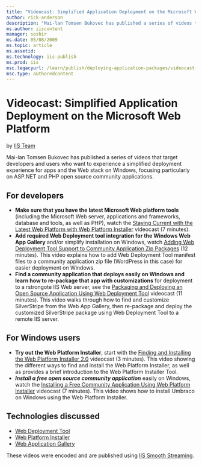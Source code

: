 ```yaml
---
title: "Videocast: Simplified Application Deployment on the Microsoft Web Platform | Microsoft Docs"
author: rick-anderson
description: "Mai-lan Tomsen Bukovec has published a series of videos that target developers and users who want to experience a simplified deployment experience for apps a..."
ms.author: iiscontent
manager: soshir
ms.date: 05/08/2009
ms.topic: article
ms.assetid: 
ms.technology: iis-publish
ms.prod: iis
msc.legacyurl: /learn/publish/deploying-application-packages/videocast-simplified-application-deployment-on-the-microsoft-web-platform
msc.type: authoredcontent
---
```

Videocast: Simplified Application Deployment on the Microsoft Web Platform
====================
by [IIS Team](https://twitter.com/inetsrv)

Mai-lan Tomsen Bukovec has published a series of videos that target developers and users who want to experience a simplified deployment experience for apps and the Web stack on Windows, focusing particularly on ASP.NET and PHP open source community applications.

## For developers

- **Make sure that you have the latest Microsoft Web platform tools** (including the Microsoft Web server, applications and frameworks, database and tools, as well as PHP), watch the [Staying Current with the Latest Web Platform with Web Platform Installer](https://blogs.iis.net/mailant/archive/2009/05/02/real-world-iis-staying-current-with-the-latest-microsoft-web-platform-with-web-platform-installer-videocast.aspx) videocast (7 minutes).
- **Add required Web Deployment tool integration for the Windows Web App Gallery** and/or simplify installation on Windows, watch [Adding Web Deployment Tool Support to Community Application Zip Packages](https://blogs.iis.net/mailant/archive/2009/05/04/real-world-iis-adding-web-deployment-tool.aspx) (12 minutes). This video explains how to add Web Deployment Tool manifest files to a community application zip file (WordPress in this case) for easier deployment on Windows.
- **Find a community application that deploys easily on Windows and learn how to re-package that app with customizations** for deployment to a rstrongote IIS Web server, see the [Packaging and Deploying an Open Source Application Using Web Deployment Tool](https://blogs.iis.net/mailant/archive/2009/05/01/real-world-iis-packaging-and-deploying-an-open-source-application-using-web-deployment-tool-screencast.aspx) videocast (11 minutes). This video walks through how to find and customize SilverStripe from the Web App Gallery, then re-package and deploy the customized SilverStripe package using Web Deployment Tool to a remote IIS server.

## For Windows users

- **Try out the Web Platform Installer**, start with the [Finding and Installing the Web Platform Installer 2.0](https://blogs.iis.net/mailant/archive/2009/04/30/real-world-iis-finding-and-installing-web-platform-installer-2-0.aspx) videocast (3 minutes). This video showing the different ways to find and install the Web Platform Installer, as well as provides a brief introduction to the Web Platform Installer Tool.
- ***Install a free open source community application*** easily on Windows, watch the [Installing a Free Community Application Using Web Platform Installer](https://blogs.iis.net/mailant/archive/2009/04/30/real-world-iis-installing-a-free-community-application-using-web-platform-installer-videocast.aspx) videocast (7 minutes). This video shows how to install Umbraco on Windows using the Web Platform Installer.

## Technologies discussed

- [Web Deployment Tool](https://www.iis.net/downloads/microsoft/web-deploy)
- [Web Platform Installer](https://www.microsoft.com/web/downloads/platform.aspx)
- [Web Application Gallery](https://www.microsoft.com/web/gallery)

These videos were encoded and are published using [IIS Smooth Streaming](https://www.iis.net/downloads/microsoft/smooth-streaming).